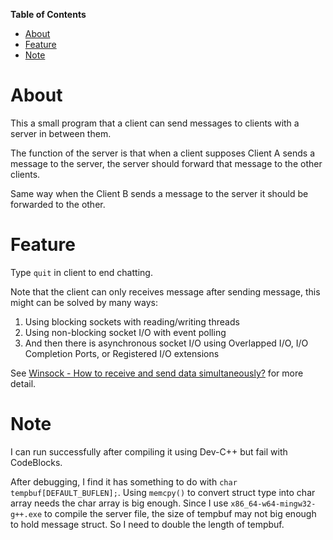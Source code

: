 <!-- markdown-toc start - Don't edit this section. Run M-x markdown-toc-generate-toc again -->
**Table of Contents**

- [About](#about)
- [Feature](#feature)
- [Note](#note)

<!-- markdown-toc end -->

# About
This a small program that a client can send messages to clients with a server in between them. 

The function of the server is that when a client supposes Client A sends a message to the server, the server should forward that message to the other clients. 

Same way when the Client B sends a message to the server it should be forwarded to the other.

# Feature
Type `quit` in client to end chatting.

Note that the client can only receives message after sending message, this might can be solved by many ways:
1. Using blocking sockets with reading/writing threads
2. Using non-blocking socket I/O with event polling
3. And then there is asynchronous socket I/O using Overlapped I/O, I/O Completion Ports, or Registered I/O extensions

See [Winsock - How to receive and send data simultaneously?](https://stackoverflow.com/questions/38728713/winsock-how-to-receive-and-send-data-simultaneously) for more detail.

# Note
I can run successfully after compiling it using Dev-C++ but fail with CodeBlocks.

After debugging, I find it has something to do with `char tempbuf[DEFAULT_BUFLEN];`. Using `memcpy()` to convert struct type into char array needs the char array is big enough. Since I use `x86_64-w64-mingw32-g++.exe` to compile the server file, the size of tempbuf may not big enough to hold message struct. So I need to double the length of tempbuf.